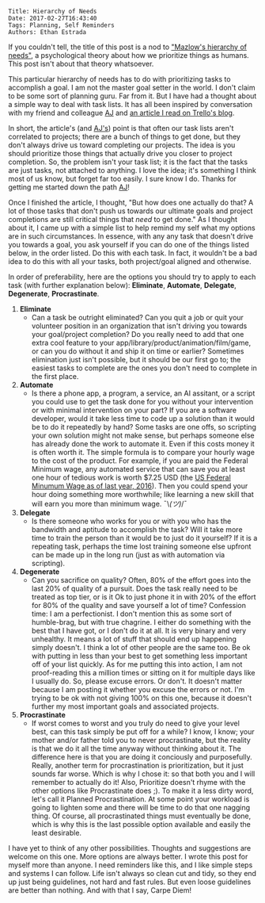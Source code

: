     Title: Hierarchy of Needs
    Date: 2017-02-27T16:43:40
    Tags: Planning, Self Reminders
    Authors: Ethan Estrada

If you couldn't tell, the title of this post is a nod to
["Mazlow's hierarchy of needs"](https://en.wikipedia.org/wiki/Maslow%27s_hierarchy_of_needs),
a psychological theory about how we prioritize things as humans. This
post isn't about that theory whatsoever.

<!-- more -->

This particular hierarchy of needs has to do with prioritizing tasks
to accomplish a goal. I am not the master goal setter in the world. I
don't claim to be some sort of planning guru. Far from it. But I have
had a thought about a simple way to deal with task lists. It has all
been inspired by conversation with my friend and colleague
[AJ](http://metapipe.com/team/) and
[an article I read on Trello's blog](http://blog.trello.com/why-your-to-do-list-is-going-nowhere).

In short, the article's (and [AJ's](http://metapipe.com/team/)) point
is that often our task lists aren't correlated to projects; there are
a bunch of things to get done, but they don't always drive us toward
completing our projects.  The idea is you should prioritize those
things that actually drive you closer to project completion. So, the
problem isn't your task list; it is the fact that the tasks are just
tasks, not attached to anything. I love the idea; it's something I
think most of us know, but forget far too easily. I sure know I
do. Thanks for getting me started down the path
[AJ](http://metapipe.com/team/)!

Once I finished the article, I thought, "But how does one actually do
that? A lot of those tasks that don't push us towards our ultimate
goals and project completions are still critical things that _need_ to
get done." As I thought about it, I came up with a simple list to help
remind my self what my options are in such circumstances. In essence,
with any any task that doesn't drive you towards a goal, you ask
yourself if you can do one of the things listed below, in the order
listed. Do this with each task. In fact, it wouldn't be a bad idea to
do this with all your tasks, both project/goal aligned and otherwise.

In order of preferability, here are the options you should try to
apply to each task (with further explanation below): **Eliminate**,
**Automate**, **Delegate**, **Degenerate**, **Procrastinate**.

1. **Eliminate**
    * Can a task be outright eliminated? Can you quit a job or quit
    your volunteer position in an organization that isn't driving you
    towards your goal/project completion? Do you really need to add
    that one extra cool feature to your
    app/library/product/animation/film/game, or can you do without it
    and ship it on time or earlier? Sometimes elimination just isn't
    possible, but it should be our first go to; the easiest tasks to
    complete are the ones you don't need to complete in the first
    place.
2. **Automate**
    * Is there a phone app, a program, a service, an AI assitant, or a
    script you could use to get the task done for you without your
    intervention or with minimal intervention on your part? If you are
    a software developer, would it take less time to code up a solution
    than it would be to do it repeatedly by hand? Some tasks are one
    offs, so scripting your own solution might not make sense, but
    perhaps someone else has already done the work to automate it. Even
    if this costs money it is often worth it. The simple formula is to
    compare your hourly wage to the cost of the product. For example,
    if you are paid the Federal Minimum wage, any automated service
    that can save you at least one hour of tedious work is worth $7.25
    USD (the
    [US Federal Minumum Wage as of last year, 2016](https://www.dol.gov/whd/state/stateMinWageHis.htm)).
    Then you could spend your hour doing something more worthwhile;
    like learning a new skill that will earn you more than minimum
    wage. ¯\\_(ツ)_/¯
3. **Delegate**
    * Is there someone who works for you or with you who has the
    bandwidth and aptitude to accomplish the task? Will it take more
    time to train the person than it would be to just do it yourself?
    If it is a repeating task, perhaps the time lost training someone
    else upfront can be made up in the long run (just as with
    automation via scripting).
4. **Degenerate**
    * Can you sacrifice on quality? Often, 80% of the effort goes into
    the last 20% of quality of a pursuit. Does the task really need to
    be treated as top tier, or is it Ok to just phone it in with 20% of
    the effort for 80% of the quality and save yourself a lot of time?
    Confession time: I am a perfectionist. I don't mention this as some
    sort of humble-brag, but with true chagrine. I either do something
    with the best that I have got, or I don't do it at all. It is very
    binary and very unhealthy. It means a lot of stuff that should end
    up happening simply doesn't. I think a lot of other people are the
    same too. Be ok with putting in less than your best to get
    something less important off of your list quickly. As for me
    putting this into action, I am not proof-reading this a million
    times or sitting on it for multiple days like I usually do. So,
    please excuse errors. Or don't. It doesn't matter because I am
    posting it whether you excuse the errors or not. I'm trying to be
    ok with not giving 100% on this one, because it doesn't further my
    most important goals and associated projects.
5. **Procrastinate**
    * If worst comes to worst and you truly do need to give your level
    best, can this task simply be put off for a while? I know, I know;
    your mother and/or father told you to never procrastinate, but the
    reality is that we do it all the time anyway without thinking about
    it. The difference here is that you are doing it conciously and
    purposefully. Really, another term for procrastination is
    prioritization, but it just sounds far worse. Which is why I chose
    it: so that both you and I will remember to actually do it! Also,
    Prioritize doesn't rhyme with the other options like Procrastinate
    does ;). To make it a less dirty word, let's call it Planned
    Procrastination. At some point your workload is going to lighten
    some and there will be time to do that one nagging thing. Of
    course, all procrastinated things must eventually be done, which is
    why this is the last possible option available and easily the least
    desirable.

I have yet to think of any other possibilities. Thoughts and
suggestions are welcome on this one. More options are always better. I
wrote this post for myself more than anyone. I need reminders like
this, and I like simple steps and systems I can follow. Life isn't
always so clean cut and tidy, so they end up just being guidelines,
not hard and fast rules. But even loose guidelines are better than
nothing. And with that I say, Carpe Diem!
